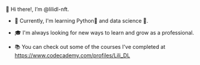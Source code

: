 👋 Hi there!, I’m @lilidl-nft.

- 🌱 Currently, I'm learning Python🐍 and data science 🔢.

- 🎓 I'm always looking for new ways to learn and grow as a professional.

- 📚 You can check out some of the courses I've completed at https://www.codecademy.com/profiles/Lili_DL

<!---
lilidl-nft/lilidl-nft is a ✨ special ✨ repository because its `README.md` (this file) appears on your GitHub profile.
You can click the Preview link to take a look at your changes.
--->
